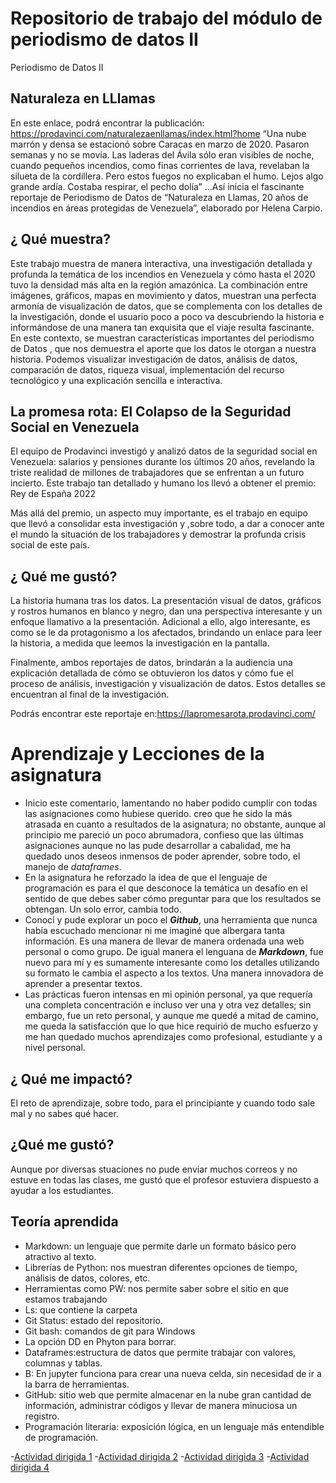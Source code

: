 # Repositorio de trabajo del módulo de periodismo de datos II
Periodismo de Datos II 
##  Naturaleza en LLlamas
En este enlace, podrá encontrar la publicación: https://prodavinci.com/naturalezaenllamas/index.html?home
“Una nube marrón y densa se estacionó sobre Caracas en marzo de 2020. Pasaron semanas y no se movía. Las laderas del Ávila sólo eran visibles de noche, cuando pequeños incendios, como finas corrientes de lava, revelaban la silueta de la cordillera. Pero estos fuegos no explicaban el humo. Lejos algo grande ardía.
Costaba respirar, el pecho dolía” …Así inicia el fascinante reportaje de Periodismo de Datos de “Naturaleza en Llamas, 20 años de incendios en áreas protegidas de Venezuela”, elaborado por Helena Carpio.

## ¿ Qué muestra?
Este trabajo muestra de manera interactiva, una investigación detallada y profunda la temática de los incendios en Venezuela y cómo hasta el 2020 tuvo la densidad más alta en la región amazónica.
La combinación entre imágenes, gráficos, mapas en movimiento y datos, muestran una perfecta armonía de visualización de datos, que se complementa con los detalles de la investigación, donde el usuario poco a poco va descubriendo la historia e informándose de una manera tan exquisita que el viaje resulta fascinante.  
En este contexto, se muestran características importantes del periodismo de Datos , que nos demuestra el aporte que los datos le otorgan a nuestra historia. Podemos visualizar  investigación de datos, análisis de datos, comparación de datos, riqueza visual, implementación del recurso tecnológico y una explicación sencilla  e interactiva.

##  La promesa rota: El Colapso de  la  Seguridad Social en Venezuela

El equipo de Prodavinci investigó y analizó datos de la seguridad social en Venezuela: salarios y pensiones durante los últimos 20 años, revelando la triste realidad de millones de trabajadores que se enfrentan a un futuro incierto.
Este trabajo tan detallado y humano los llevó a obtener el premio: Rey de España 2022

Más allá del premio, un aspecto muy importante, es el trabajo en equipo que llevó a consolidar esta investigación y ,sobre todo,  a dar a conocer ante el mundo la situación de los trabajadores y  demostrar la profunda crisis social de este país.

## ¿ Qué me gustó?
La historia humana tras los datos. La presentación visual de datos, gráficos y rostros humanos en blanco y negro, dan una perspectiva interesante y un enfoque llamativo a la presentación. Adicional a ello, algo interesante, es como se le da protagonismo a los afectados, brindando un enlace para leer la historia, a medida que leemos la investigación en la pantalla. 

Finalmente, ambos reportajes de datos, brindarán a la audiencia  una explicación detallada  de cómo se obtuvieron los datos  y cómo fue el proceso de análisis, investigación y visualización de datos.  Estos detalles se encuentran al final de la investigación.

Podrás encontrar  este reportaje en:https://lapromesarota.prodavinci.com/



# Aprendizaje y Lecciones de la asignatura

* Inicio este comentario, lamentando no haber podido cumplir con todas las asignaciones como hubiese querido. creo que he sido la más atrasada en cuanto a resultados de la asignatura; no obstante, aunque al principio me pareció un poco abrumadora, confieso que las últimas asignaciones aunque no las pude desarrollar a cabalidad, me ha quedado unos deseos inmensos de poder aprender, sobre todo, el manejo de *dataframes*. 
* En la asignatura he reforzado la idea de que el lenguaje de programación es para el que desconoce la temática un desafío en el sentido de que debes saber cómo preguntar para que los resultados se obtengan. Un solo error, cambia todo.
* Conocí y pude explorar un poco el ***Github***, una herramienta que nunca había escuchado mencionar ni me imaginé que albergara tanta información. Es una manera de llevar de manera ordenada una web personal o como grupo. De igual manera el lenguana de ***Markdown***, fue nuevo para mí y es sumamente interesante como los detalles utilizando su formato le cambia el aspecto a los textos. Una manera innovadora de aprender a presentar textos.
* Las prácticas fueron intensas en mi opinión personal, ya que requería una completa concentración e incluso ver una y otra vez detalles; sin embargo, fue un reto personal, y aunque me quedé a mitad de camino, me queda la satisfacción que lo que hice requirió de mucho esfuerzo y me han quedado muchos aprendizajes como profesional, estudiante  y a nivel personal.

## ¿ Qué me impactó?
El reto de aprendizaje, sobre todo, para el principiante y cuando todo sale mal y no sabes qué hacer.

## ¿Qué me gustó?
Aunque por diversas stuaciones no pude enviar muchos correos y no estuve en todas las clases, me gustó que el profesor estuviera dispuesto a ayudar a los estudiantes.

## Teoría aprendida
* Markdown: un lenguaje que permite darle un formato básico pero atractivo al texto.
* Librerías de Python: nos muestran diferentes opciones de tiempo, análisis de datos, colores, etc.
* Herramientas como PW: nos permite saber sobre el sitio en que estamos trabajando
* Ls: que contiene la carpeta
* Git Status: estado del repositorio.
* Git bash: comandos de git para Windows
* La opción DD en Phyton para borrar.
* Dataframes:estructura de datos que permite trabajar con valores, columnas y tablas. 
* B: En jupyter funciona para crear una nueva celda, sin necesidad de ir a la barra de herramientas.
* GitHub: sitio web que permite almacenar en la nube gran cantidad de información, administrar códigos y llevar de manera minuciosa un registro.
* Programación literaria: exposición lógica, en un lenguaje más entendible de programación. 



-[Actividad dirigida 1](ad1.md)
-[Actividad dirigida 2](ad2.md)
-[Actividad dirigida 3](ad3.md)
-[Actividad dirigida 4](api-pandas-covid.ipynb)
